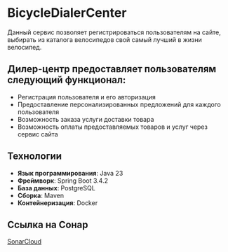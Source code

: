 # BicycleDialerCenter

Данный сервис позволяет регистрироваться пользователям на сайте, выбирать из каталога велосипедов свой самый лучший в жизни велосипед.

## Дилер-центр предоставляет пользователям следующий функционал:

- Регистрация пользователя и его авторизация
- Предоставление персонализированных предложений для каждого пользователя
- Возможность заказа услуги доставки товара
- Возможность оплаты предоставляемых товаров и услуг через сервис сайта

## Технологии

- **Язык программирования**: Java 23
- **Фреймворк**: Spring Boot 3.4.2
- **База данных**: PostgreSQL
- **Сборка**: Maven
- **Контейнеризация**: Docker

## Ссылка на Сонар 

[SonarCloud](https://sonarcloud.io/project/overview?id=michael204060_BicycleDillerCenter)


